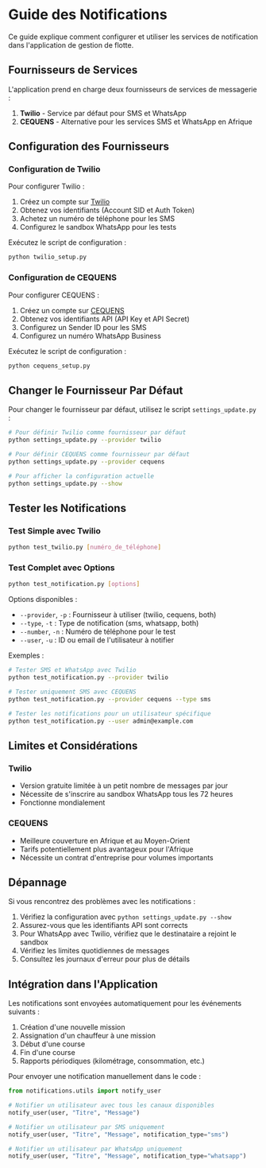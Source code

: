 # Guide des Notifications

Ce guide explique comment configurer et utiliser les services de notification dans l'application de gestion de flotte.

## Fournisseurs de Services

L'application prend en charge deux fournisseurs de services de messagerie :

1. **Twilio** - Service par défaut pour SMS et WhatsApp
2. **CEQUENS** - Alternative pour les services SMS et WhatsApp en Afrique

## Configuration des Fournisseurs

### Configuration de Twilio

Pour configurer Twilio :

1. Créez un compte sur [Twilio](https://www.twilio.com/)
2. Obtenez vos identifiants (Account SID et Auth Token)
3. Achetez un numéro de téléphone pour les SMS
4. Configurez le sandbox WhatsApp pour les tests

Exécutez le script de configuration :

```bash
python twilio_setup.py
```

### Configuration de CEQUENS

Pour configurer CEQUENS :

1. Créez un compte sur [CEQUENS](https://www.cequens.com/)
2. Obtenez vos identifiants API (API Key et API Secret)
3. Configurez un Sender ID pour les SMS
4. Configurez un numéro WhatsApp Business

Exécutez le script de configuration :

```bash
python cequens_setup.py
```

## Changer le Fournisseur Par Défaut

Pour changer le fournisseur par défaut, utilisez le script `settings_update.py` :

```bash
# Pour définir Twilio comme fournisseur par défaut
python settings_update.py --provider twilio

# Pour définir CEQUENS comme fournisseur par défaut
python settings_update.py --provider cequens

# Pour afficher la configuration actuelle
python settings_update.py --show
```

## Tester les Notifications

### Test Simple avec Twilio

```bash
python test_twilio.py [numéro_de_téléphone]
```

### Test Complet avec Options

```bash
python test_notification.py [options]
```

Options disponibles :
- `--provider`, `-p` : Fournisseur à utiliser (twilio, cequens, both)
- `--type`, `-t` : Type de notification (sms, whatsapp, both)
- `--number`, `-n` : Numéro de téléphone pour le test
- `--user`, `-u` : ID ou email de l'utilisateur à notifier

Exemples :
```bash
# Tester SMS et WhatsApp avec Twilio
python test_notification.py --provider twilio

# Tester uniquement SMS avec CEQUENS
python test_notification.py --provider cequens --type sms

# Tester les notifications pour un utilisateur spécifique
python test_notification.py --user admin@example.com
```

## Limites et Considérations

### Twilio
- Version gratuite limitée à un petit nombre de messages par jour
- Nécessite de s'inscrire au sandbox WhatsApp tous les 72 heures
- Fonctionne mondialement

### CEQUENS
- Meilleure couverture en Afrique et au Moyen-Orient
- Tarifs potentiellement plus avantageux pour l'Afrique
- Nécessite un contrat d'entreprise pour volumes importants

## Dépannage

Si vous rencontrez des problèmes avec les notifications :

1. Vérifiez la configuration avec `python settings_update.py --show`
2. Assurez-vous que les identifiants API sont corrects
3. Pour WhatsApp avec Twilio, vérifiez que le destinataire a rejoint le sandbox
4. Vérifiez les limites quotidiennes de messages
5. Consultez les journaux d'erreur pour plus de détails

## Intégration dans l'Application

Les notifications sont envoyées automatiquement pour les événements suivants :

1. Création d'une nouvelle mission
2. Assignation d'un chauffeur à une mission
3. Début d'une course
4. Fin d'une course
5. Rapports périodiques (kilométrage, consommation, etc.)

Pour envoyer une notification manuellement dans le code :

```python
from notifications.utils import notify_user

# Notifier un utilisateur avec tous les canaux disponibles
notify_user(user, "Titre", "Message")

# Notifier un utilisateur par SMS uniquement
notify_user(user, "Titre", "Message", notification_type="sms")

# Notifier un utilisateur par WhatsApp uniquement
notify_user(user, "Titre", "Message", notification_type="whatsapp")
``` 